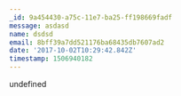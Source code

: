 ```yaml
---
_id: 9a454430-a75c-11e7-ba25-ff198669fadf
message: asdasd
name: dsdsd
email: 8bff39a7dd521176ba68435db7607ad2
date: '2017-10-02T10:29:42.842Z'
timestamp: 1506940182
---
```

undefined
